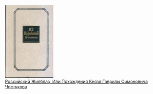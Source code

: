 ![](Российский%20Жилблаз,%20Или%20Похождения%20Князя%20Гаврилы%20Симоновича%20Чистякова.jpg)  
[Российский Жилблаз, Или Похождения Князя Гаврилы Симоновича Чистякова](Российский%20Жилблаз,%20Или%20Похождения%20Князя%20Гаврилы%20Симоновича%20Чистякова)
